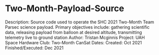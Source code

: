 # Two-Month-Payload-Source  
Description: Source code used to operate the SHC 2021 Two-Month Team Parsec science payload.
             Primary objectives include: gathering scientific data, releasing payload from balloon at desired altitude, transmitting telemetry live to ground station
Author: Tristan Mcginnis
Project: UAH Space Hardware Club: Two-Month CanSat
Dates: 
    Created: Oct 2021
    Finished/Executed: Dec 2021
